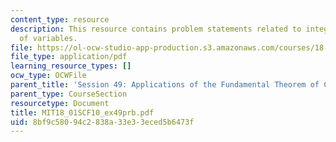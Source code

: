 ```yaml
---
content_type: resource
description: This resource contains problem statements related to integration by change
  of variables.
file: https://ol-ocw-studio-app-production.s3.amazonaws.com/courses/18-01sc-single-variable-calculus-fall-2010/8bf9c58094c2838a33e33eced5b6473f_MIT18_01SCF10_ex49prb.pdf
file_type: application/pdf
learning_resource_types: []
ocw_type: OCWFile
parent_title: 'Session 49: Applications of the Fundamental Theorem of Calculus'
parent_type: CourseSection
resourcetype: Document
title: MIT18_01SCF10_ex49prb.pdf
uid: 8bf9c580-94c2-838a-33e3-3eced5b6473f
---
```

